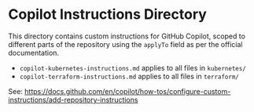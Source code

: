 # Copilot Instructions Directory

This directory contains custom instructions for GitHub Copilot, scoped to different parts of the repository using the `applyTo` field as per the official documentation.

- `copilot-kubernetes-instructions.md` applies to all files in `kubernetes/`
- `copilot-terraform-instructions.md` applies to all files in `terraform/`

See: https://docs.github.com/en/copilot/how-tos/configure-custom-instructions/add-repository-instructions
